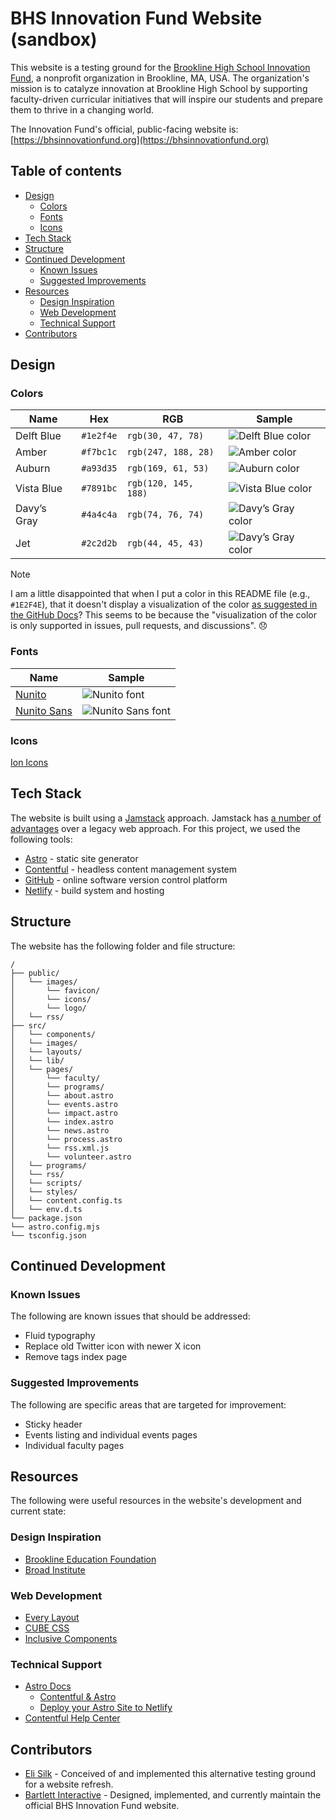 # BHS Innovation Fund Website (sandbox)

This website is a testing ground for the [Brookline High School Innovation Fund](https://bhsinnovationfund.org), a nonprofit organization in Brookline, MA, USA. The organization's mission is to catalyze innovation at Brookline High School by supporting faculty-driven curricular initiatives that will inspire our students and prepare them to thrive in a changing world.

The Innovation Fund's official, public-facing website is: [https://bhsinnovationfund.org](https://bhsinnovationfund.org)

## Table of contents

- [Design](#design)
  - [Colors](#colors)
  - [Fonts](#fonts)
  - [Icons](#icons)
- [Tech Stack](#tech-stack)
- [Structure](#structure)
- [Continued Development](#continued-development)
  - [Known Issues](#known-issues)
  - [Suggested Improvements](#suggested-improvements)
- [Resources](#resources)
  - [Design Inspiration](#design-inspiration)
  - [Web Development](#web-development)
  - [Technical Support](#technical-support)
- [Contributors](#contributors)

## Design

### Colors

| Name        | Hex       | RGB                  | Sample                                                                                         |
| ----------- | --------- | -------------------- | ---------------------------------------------------------------------------------------------- |
| Delft Blue  | `#1e2f4e` | `rgb(30, 47, 78)`    | ![Delft Blue color](https://placehold.co/300x50/1e2f4e/ffffff?text=Delft+Blue+-+%231e2f4e)     |
| Amber       | `#f7bc1c` | `rgb(247, 188, 28)`  | ![Amber color](https://placehold.co/300x50/f7bc1c/ffffff?text=Amber+-+%23f7bc1c)               |
| Auburn      | `#a93d35` | `rgb(169, 61, 53)`   | ![Auburn color](https://placehold.co/300x50/a93d35/ffffff?text=Auburn+-+%23a93d35)             |
| Vista Blue  | `#7891bc` | `rgb(120, 145, 188)` | ![Vista Blue color](https://placehold.co/300x50/7891bc/ffffff?text=Vista+Blue+-+%237891bc)     |
| Davy’s Gray | `#4a4c4a` | `rgb(74, 76, 74)`    | ![Davy’s Gray color](https://placehold.co/300x50/4a4c4a/ffffff?text=Davy%27s+Gray+-+%234a4c4a) |
| Jet         | `#2c2d2b` | `rgb(44, 45, 43)`    | ![Davy’s Gray color](https://placehold.co/300x50/2c2d2b/ffffff?text=Jet+-+%232c2d2b)           |

> [!NOTE]
> I am a little disappointed that when I put a color in this README file (e.g., `#1E2F4E`), that it doesn't display a visualization of the color [as suggested in the GitHub Docs](https://docs.github.com/en/get-started/writing-on-github/getting-started-with-writing-and-formatting-on-github/basic-writing-and-formatting-syntax#supported-color-models)? This seems to be because the "visualization of the color is only supported in issues, pull requests, and discussions". :disappointed:

### Fonts

| Name                                                         | Sample                                                                                           |
| ------------------------------------------------------------ | ------------------------------------------------------------------------------------------------ |
| [Nunito](https://fonts.google.com/specimen/Nunito)           | ![Nunito font](https://placehold.co/300x50/1e2f4e/ffffff?text=Nunito&font=nunito)                |
| [Nunito Sans](https://fonts.google.com/specimen/Nunito+Sans) | ![Nunito Sans font](https://placehold.co/300x50/1e2f4e/ffffff?text=Nunito+Sans&font=nunito-sans) |

### Icons

[Ion Icons](https://ionic.io/ionicons)

## Tech Stack

The website is built using a [Jamstack](https://jamstack.org/) approach. Jamstack has [a number of advantages](https://www.netlify.com/jamstack) over a legacy web approach. For this project, we used the following tools:

- [Astro](https://astro.build/) - static site generator
- [Contentful](https://www.contentful.com/) - headless content management system
- [GitHub](https://github.com/) - online software version control platform
- [Netlify](https://www.netlify.com/) - build system and hosting

## Structure

The website has the following folder and file structure:

```text
/
├── public/
│   └── images/
│       └── favicon/
│       └── icons/
│       └── logo/
│   └── rss/
├── src/
│   └── components/
│   └── images/
│   └── layouts/
│   └── lib/
│   └── pages/
│       └── faculty/
│       └── programs/
│       └── about.astro
│       └── events.astro
│       └── impact.astro
│       └── index.astro
│       └── news.astro
│       └── process.astro
│       └── rss.xml.js
│       └── volunteer.astro
│   └── programs/
│   └── rss/
│   └── scripts/
│   └── styles/
│   └── content.config.ts
│   └── env.d.ts
└── package.json
└── astro.config.mjs
└── tsconfig.json
```

## Continued Development

### Known Issues

The following are known issues that should be addressed:

- Fluid typography
- Replace old Twitter icon with newer X icon
- Remove tags index page

### Suggested Improvements

The following are specific areas that are targeted for improvement:

- Sticky header
- Events listing and individual events pages
- Individual faculty pages

## Resources

The following were useful resources in the website's development and current state:

### Design Inspiration

- [Brookline Education Foundation](https://brooklinefoundation.org/)
- [Broad Institute](https://www.broadinstitute.org/)

### Web Development

- [Every Layout](https://every-layout.dev/)
- [CUBE CSS](https://cube.fyi/)
- [Inclusive Components](https://inclusive-components.design/)

### Technical Support

- [Astro Docs](https://docs.astro.build/en/getting-started/)
  - [Contentful & Astro](https://docs.astro.build/en/guides/cms/contentful/)
  - [Deploy your Astro Site to Netlify](https://docs.astro.build/en/guides/deploy/netlify/)
- [Contentful Help Center](https://www.contentful.com/help/)

## Contributors

- [Eli Silk](https://github.com/elisilk) - Conceived of and implemented this alternative testing ground for a website refresh.
- [Bartlett Interactive](https://bi.studio/) - Designed, implemented, and currently maintain the official BHS Innovation Fund website.
